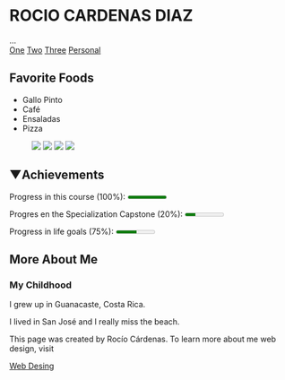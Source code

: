 <h1>ROCIO CARDENAS DIAZ</h1>
  ...

  <nav>
    <a href=”One.html”>One</a>
    <a href=”Two.html”>Two</a>
    <a href=”Three.html”>Three</a>
    <a href=”Personal.html”> Personal </a>
  </nav>

</footer>


<h2>Favorite Foods</h2>
<ul>
  <li>Gallo Pinto</li>
  <li> Café</li>
  <li>Ensaladas</li>
  <li>Pizza</li>
</ul>



<figure>
<img src="imagenes/cafe.jpg"/></a></li>
<img src="imagenes/GalloPinto.jpg"/></a></li>
<img src="imagenes/ensalada.jpg"/></a></li>
<img src="imagenes/pizza.jpg"/></a></li>
</figure>



<h2>&#x25BC;Achievements</h2>
<p>Progress in this course (100%): <meter max="5000"  value="5000"></meter></p>

<p>Progres en the Specialization Capstone (20%): <meter max="2048"value="547" ></meter></p>

<p>Progress in life goals (75%): <meter max="4100" value="2154""></meter></p>


<h2>More About Me</h2>
<h3>My Childhood</h3>
<p>I grew up in Guanacaste, Costa Rica.</p>
<p>I lived  in San José and I really miss the beach.</p>

<footer>
<p>This page was created by Rocío Cárdenas. To learn more about me 
web design, visit</p> <a href= “http://rociocardenas-rocadi.blogspot.com/”>Web Desing<a>
</footer>
